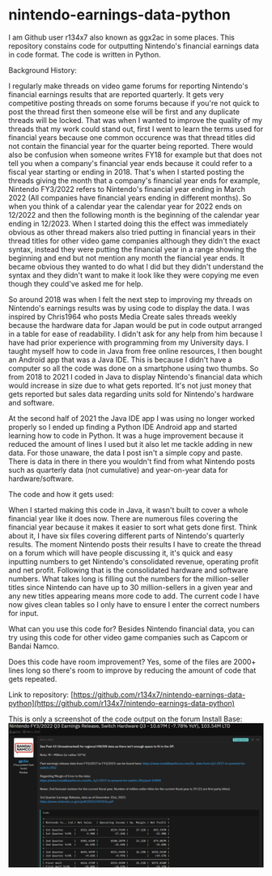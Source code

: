 # nintendo-earnings-data-python

I am Github user r134x7 also known as ggx2ac in some places. This repository constains code for outputting Nintendo's financial earnings 
data in code format. The code is written in Python.

Background History:

I regularly make threads on video game forums for reporting Nintendo's financial earnings results that are reported quarterly. It gets very competitive posting threads on some forums because if you're not quick to post the thread first then someone else will be first and any duplicate threads will be locked. That was when I wanted to improve the quality of my threads that my work could stand out, first I went to learn the terms used for financial years because one common occurence was that thread titles did not contain the financial year for the quarter being reported. There would also be confusion when someone writes FY18 for example but that does not tell you when a company's financial year ends because it could refer to a fiscal year starting or ending in 2018. That's when I started posting the threads giving the month that a company's financial year ends for example, Nintendo FY3/2022 refers to Nintendo's financial year ending in March 2022 (All companies have financial years ending in different months). So when you think of a calendar year the calendar year for 2022 ends on 12/2022 and then the following month is the beginning of the calendar year ending in 12/2023. When I started doing this the effect was immediately obvious as other thread makers also tried putting in financial years in their thread titles for other video game companies although they didn't the exact syntax, instead they were putting the financial year in a range showing the beginning and end but not mention any month the fiancial year ends. It became obvious they wanted to do what I did but they didn't understand the syntax and they didn't want to make it look like they were copying me even though they could've asked me for help.

So around 2018 was when I felt the next step to improving my threads on Nintendo's earnings results was by using code to display the data. I was inspired by Chris1964 who posts Media Create sales threads weekly because the hardware data for Japan would be put in code output arranged in a table for ease of readability. I didn't ask for any help from him because I have had prior experience with programming from my University days. I taught myself how to code in Java from free online resources, I then bought an Android app that was a Java IDE. This is because I didn't have a computer so all the code was done on a smartphone using two thumbs. So from 2018 to 2021 I coded in Java to display Nintendo's financial data which would increase in size due to what gets reported. It's not just money that gets reported but sales data regarding units sold for Nintendo's hardware and software.

At the second half of 2021 the Java IDE app I was using no longer worked properly so I ended up finding a Python IDE Android app and started learning how to code in Python. It was a huge improvement because it reduced the amount of lines I used but it also let me tackle adding in new data. For those unaware, the data I post isn't a simple copy and paste. There is data in there in there you wouldn't find from what Nintendo posts such as quarterly data (not cumulative) and year-on-year data for hardware/software.

The code and how it gets used:

When I started making this code in Java, it wasn't built to cover a whole financial year like it does now. There are numerous files covering the financial year because it makes it easier to sort what gets done first. Think about it, I have six files covering different parts of Nintendo's quarterly results. The moment Nintendo posts their results I have to create the thread on a forum which will have people discussing it, it's quick and easy inputting numbers to get Nintendo's consolidated revenue, operating profit and net profit. Following that is the consolidated hardware and software numbers. What takes long is filling out the numbers for the million-seller titles since Nintendo can have up to 30 million-sellers in a given year and any new titles appearing means more code to add. The current code I have now gives clean tables so I only have to ensure I enter the correct numbers for input.

What can you use this code for? Besides Nintendo financial data, you can try using this code for other video game companies such as Capcom or Bandai Namco.

Does this code have room improvement? Yes, some of the files are 2000+ lines long so there's room to improve by reducing the amount of code that gets repeated.


Link to repository: [https://github.com/r134x7/nintendo-earnings-data-python](https://github.com/r134x7/nintendo-earnings-data-python)

This is only a screenshot of the code output on the forum Install Base: 
![Screenshot of code output on a Install Base forum](ib1.png)